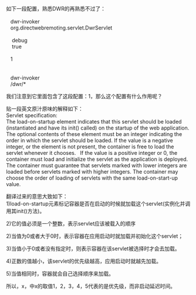 如下一段配置，熟悉DWR的再熟悉不过了：  
<servlet>  
   <servlet-name>dwr-invoker</servlet-name>  
   <servlet-class>org.directwebremoting.servlet.DwrServlet</servlet-class>  
   <init-param>  
    <param-name>debug</param-name>  
    <param-value>true</param-value>  
   </init-param>  
   <load-on-startup>1</load-on-startup>  
</servlet>  
<servlet-mapping>  
   <servlet-name>dwr-invoker</servlet-name>  
   <url-pattern>/dwr/*</url-pattern>  
</servlet-mapping>

我们注意到它里面包含了这段配置：<load-on-startup>1</load-on-startup>，那么这个配置有什么作用呢？

贴一段英文原汁原味的解释如下：  
Servlet specification:  
The load-on-startup element indicates that this servlet should be loaded (instantiated and have its init() called) on the startup of the web application. The optional contents of these element must be an integer indicating the order in which the servlet should be loaded. If the value is a negative integer, or the element is not present, the container is free to load the servlet whenever it chooses.   If the value is a positive integer or 0, the container must load and initialize the servlet as the application is deployed. The container must guarantee that servlets marked with lower integers are loaded before servlets marked with higher integers. The container may choose the order of loading of servlets with the same load-on-start-up value.

翻译过来的意思大致如下：  
1)load-on-startup元素标记容器是否在启动的时候就加载这个servlet(实例化并调用其init()方法)。

2)它的值必须是一个整数，表示servlet应该被载入的顺序

2)当值为0或者大于0时，表示容器在应用启动时就加载并初始化这个servlet；

3)当值小于0或者没有指定时，则表示容器在该servlet被选择时才会去加载。

4)正数的值越小，该servlet的优先级越高，应用启动时就越先加载。

5)当值相同时，容器就会自己选择顺序来加载。

所以，<load-on-startup>x</load-on-startup>，中x的取值1，2，3，4，5代表的是优先级，而非启动延迟时间。